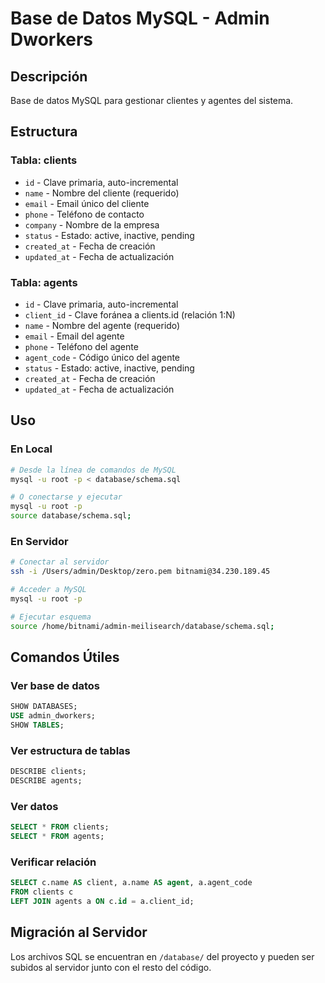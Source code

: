 # Base de Datos MySQL - Admin Dworkers

## Descripción
Base de datos MySQL para gestionar clientes y agentes del sistema.

## Estructura

### Tabla: clients
- `id` - Clave primaria, auto-incremental
- `name` - Nombre del cliente (requerido)
- `email` - Email único del cliente
- `phone` - Teléfono de contacto
- `company` - Nombre de la empresa
- `status` - Estado: active, inactive, pending
- `created_at` - Fecha de creación
- `updated_at` - Fecha de actualización

### Tabla: agents
- `id` - Clave primaria, auto-incremental
- `client_id` - Clave foránea a clients.id (relación 1:N)
- `name` - Nombre del agente (requerido)
- `email` - Email del agente
- `phone` - Teléfono del agente
- `agent_code` - Código único del agente
- `status` - Estado: active, inactive, pending
- `created_at` - Fecha de creación
- `updated_at` - Fecha de actualización

## Uso

### En Local
```bash
# Desde la línea de comandos de MySQL
mysql -u root -p < database/schema.sql

# O conectarse y ejecutar
mysql -u root -p
source database/schema.sql;
```

### En Servidor
```bash
# Conectar al servidor
ssh -i /Users/admin/Desktop/zero.pem bitnami@34.230.189.45

# Acceder a MySQL
mysql -u root -p

# Ejecutar esquema
source /home/bitnami/admin-meilisearch/database/schema.sql;
```

## Comandos Útiles

### Ver base de datos
```sql
SHOW DATABASES;
USE admin_dworkers;
SHOW TABLES;
```

### Ver estructura de tablas
```sql
DESCRIBE clients;
DESCRIBE agents;
```

### Ver datos
```sql
SELECT * FROM clients;
SELECT * FROM agents;
```

### Verificar relación
```sql
SELECT c.name AS client, a.name AS agent, a.agent_code 
FROM clients c 
LEFT JOIN agents a ON c.id = a.client_id;
```

## Migración al Servidor

Los archivos SQL se encuentran en `/database/` del proyecto y pueden ser subidos al servidor junto con el resto del código.

